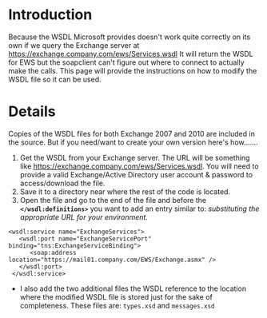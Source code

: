 # Introduction #

Because the WSDL Microsoft provides doesn't work quite correctly on its own if we query the Exchange server at https://exchange.company.com/ews/Services.wsdl It will return the WSDL for EWS but the soapclient can't figure out where to connect to actually make the calls.  This page will provide the instructions on how to modify the WSDL file so it can be used.


# Details #

Copies of the WSDL files for both Exchange 2007 and 2010 are included in the source. But if you need/want to create your own version here's how.......

  1. Get the WSDL from your Exchange server. The URL will be something like https://exchange.company.com/ews/Services.wsdl. You will need to provide a valid Exchange/Active Directory user account & password to access/download the file.
  1. Save it to a directory near where the rest of the code is located.
  1. Open the file and go to the end of the file and before the **`</wsdl:definitions>`** you want to add an entry similar to: _substituting the appropriate URL for your environment._
```
<wsdl:service name="ExchangeServices">
   <wsdl:port name="ExchangeServicePort" binding="tns:ExchangeServiceBinding">
      <soap:address location="https://mail01.company.com/EWS/Exchange.asmx" />
   </wsdl:port>
 </wsdl:service>
```

  * I also add the two additional files the WSDL reference to the location where the modified WSDL file is stored just for the sake of completeness. These files are: `types.xsd` and `messages.xsd`